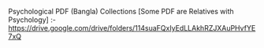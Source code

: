 Psychological PDF (Bangla) Collections [Some PDF are Relatives with Psychology] :- https://drive.google.com/drive/folders/114suaFQxIyEdLLAkhRZJXAuPHvfYE7xQ
